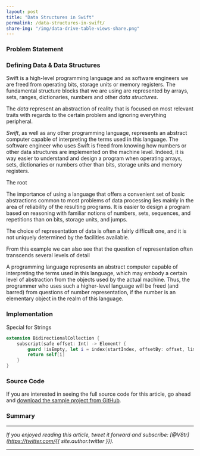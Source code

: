```yaml
---
layout: post
title: "Data Structures in Swift"
permalink: /data-structures-in-swift/
share-img: "/img/data-drive-table-views-share.png"
---
```


### Problem Statement



### Defining Data & Data Structures

Swift is a high-level programming language and as software engineers we are freed from operating bits, storage units or memory registers. The fundamental structure blocks that we are using are represented by arrays, sets, ranges, dictionaries, numbers and other *data structures*.

The *data* represent an abstraction of reality that is focused on most relevant traits with regards to the certain problem and ignoring everything peripheral.



*Swift*, as well as any other programming language, represents an abstract computer capable of interpreting the terms used in this language. The software engineer who uses Swift is freed from knowing how numbers or other data structures are implemented on the machine level. Indeed, it is way easier to understand and design a program when operating arrays, sets, dictionaries or numbers other than bits, storage units and memory registers.

The root 


<!-- Swift is a statically typed language with allows the compiler to make a number of checks that reduce the likelihood of some types of errors. Like  -->

The importance of using a language that offers a convenient set of basic abstractions common to most problems of data processing lies mainly in the area of reliability of the resulting programs. It is easier to design a program based on reasoning with familiar notions of numbers, sets, sequences, and repetitions than on bits, storage units, and jumps.

The choice of representation of data is often a fairly difficult one, and it is not uniquely determined by the facilities available.

From this example we can also see that the question of representation often transcends several levels of
detail

A programming language represents an abstract computer capable of interpreting the terms used in this language, which may embody a certain level of abstraction from the objects used by the actual machine. Thus, the programmer who uses such a higher-level language will be freed (and barred) from questions of number representation, if the number is an elementary object in the realm of this language.

### Implementation

Special for Strings

```swift
extension BidirectionalCollection {
    subscript(safe offset: Int) -> Element? {
        guard !isEmpty, let i = index(startIndex, offsetBy: offset, limitedBy: index(before: endIndex)) else { return nil }
        return self[i]
    }
}
```

### Source Code

If you are interested in seeing the full source code for this article, go ahead and [download the sample project from GitHub](https://github.com/V8tr/PluginTableViewController).

### Summary


---

*If you enjoyed reading this article, tweet it forward and subscribe: [@V8tr](https://twitter.com/{{ site.author.twitter }}).*

---

[starter-repo]: https://github.com/V8tr/CollectionViewGridLayout-Starter
[final-repo]: https://github.com/V8tr/CollectionViewGridLayout-Final